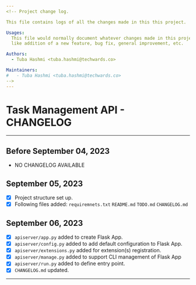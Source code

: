 ```yaml
---
<!-- Project change log.

This file contains logs of all the changes made in this this project.

Usages:
  This file would normally document whatever changes made in this project
  like addition of a new feature, bug fix, general improvement, etc.

Authors:
  - Tuba Hashmi <tuba.hashmi@techwards.co>

Maintainers:
#   - Tuba Hashmi <tuba.hashmi@techwards.co>
-->
---
```


# Task Management API - CHANGELOG

---

## Before September 04, 2023

- NO CHANGELOG AVAILABLE

## September 05, 2023

- [x] Project structure set up.
- [x] Following files added:
    `requiremnets.txt`
    `README.md`
    `TODO.md`
    `CHANGELOG.md`
    
## September 06, 2023
- [x] `apiserver/app.py` added to create Flask App.
- [x] `apiserver/config.py` added to add default configuration to Flask App.
- [x] `apiserver/extensions.py` added for extension(s) registration.
- [x] `apiserver/manage.py` added to support CLI management of Flask App
- [x] `apiserver/run.py` added to define entry point.
- [x] `CHANGELOG.md` updated.

---
